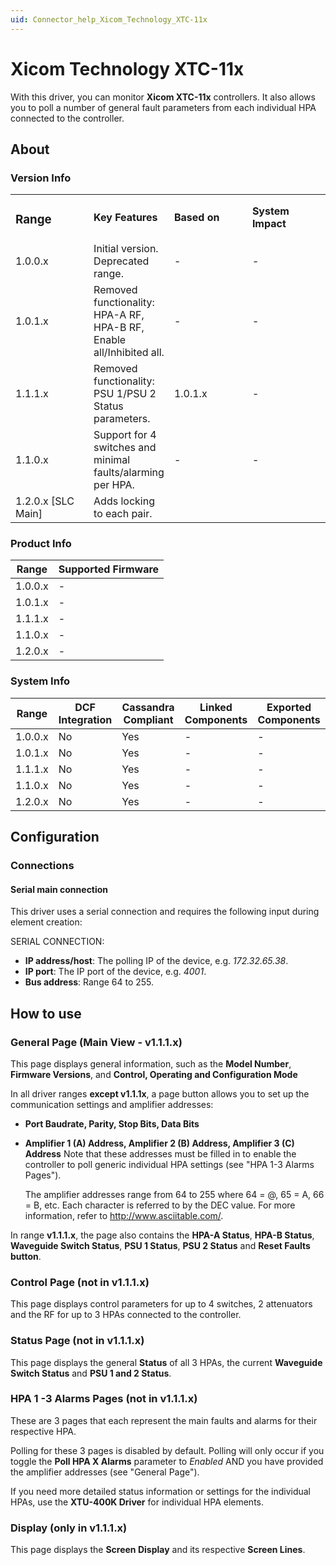 ```yaml
---
uid: Connector_help_Xicom_Technology_XTC-11x
---
```


# Xicom Technology XTC-11x

With this driver, you can monitor **Xicom XTC-11x** controllers. It also allows you to poll a number of general fault parameters from each individual HPA connected to the controller.

## About

### Version Info

<table>
<colgroup>
<col style="width: 25%" />
<col style="width: 25%" />
<col style="width: 25%" />
<col style="width: 25%" />
</colgroup>
<tbody>
<tr class="odd">
<td><h3 id="range">Range</h3></td>
<td><strong>Key Features</strong></td>
<td><strong>Based on</strong></td>
<td><strong>System Impact</strong></td>
</tr>
<tr class="even">
<td>1.0.0.x</td>
<td>Initial version. Deprecated range.</td>
<td>-</td>
<td>-</td>
</tr>
<tr class="odd">
<td>1.0.1.x</td>
<td>Removed functionality: HPA-A RF, HPA-B RF, Enable all/Inhibited all.</td>
<td>-</td>
<td>-</td>
</tr>
<tr class="even">
<td>1.1.1.x</td>
<td>Removed functionality: PSU 1/PSU 2 Status parameters.</td>
<td>1.0.1.x</td>
<td>-</td>
</tr>
<tr class="odd">
<td>1.1.0.x</td>
<td>Support for 4 switches and minimal faults/alarming per HPA.</td>
<td>-</td>
<td>-</td>
</tr>
<tr class="even">
<td>1.2.0.x [SLC Main]</td>
<td>Adds locking to each pair.</td>
<td></td>
<td></td>
</tr>
</tbody>
</table>

### Product Info

| **Range** | **Supported Firmware** |
|-----------|------------------------|
| 1.0.0.x   | \-                     |
| 1.0.1.x   | \-                     |
| 1.1.1.x   | \-                     |
| 1.1.0.x   | \-                     |
| 1.2.0.x   | \-                     |

### System Info

| **Range** | **DCF Integration** | **Cassandra Compliant** | **Linked Components** | **Exported Components** |
|-----------|---------------------|-------------------------|-----------------------|-------------------------|
| 1.0.0.x   | No                  | Yes                     | \-                    | \-                      |
| 1.0.1.x   | No                  | Yes                     | \-                    | \-                      |
| 1.1.1.x   | No                  | Yes                     | \-                    | \-                      |
| 1.1.0.x   | No                  | Yes                     | \-                    | \-                      |
| 1.2.0.x   | No                  | Yes                     | \-                    | \-                      |

## Configuration

### Connections

#### Serial main connection

This driver uses a serial connection and requires the following input during element creation:

SERIAL CONNECTION:

- **IP address/host**: The polling IP of the device, e.g. *172.32.65.38*.
- **IP port**: The IP port of the device, e.g. *4001*.
- **Bus address**: Range 64 to 255.

## How to use

### General Page (Main View - v1.1.1.x)

This page displays general information, such as the **Model Number**, **Firmware Versions**, and **Control, Operating and Configuration Mode**

In all driver ranges **except v1.1.1x**, a page button allows you to set up the communication settings and amplifier addresses:

- **Port Baudrate, Parity, Stop Bits, Data Bits**

- **Amplifier 1 (A) Address, Amplifier 2 (B) Address, Amplifier 3 (C) Address**
  Note that these addresses must be filled in to enable the controller to poll generic individual HPA settings (see "HPA 1-3 Alarms Pages").

  The amplifier addresses range from 64 to 255 where 64 = @, 65 = A, 66 = B, etc.
  Each character is referred to by the DEC value. For more information, refer to <http://www.asciitable.com/>.

In range **v1.1.1.x**, the page also contains the **HPA-A Status**, **HPA-B Status**, **Waveguide Switch Status**, **PSU 1 Status**, **PSU 2 Status** and **Reset Faults button**.

### Control Page (not in v1.1.1.x)

This page displays control parameters for up to 4 switches, 2 attenuators and the RF for up to 3 HPAs connected to the controller.

### Status Page (not in v1.1.1.x)

This page displays the general **Status** of all 3 HPAs, the current **Waveguide Switch Status** and **PSU 1 and 2 Status**.

### HPA 1 -3 Alarms Pages (not in v1.1.1.x)

These are 3 pages that each represent the main faults and alarms for their respective HPA.

Polling for these 3 pages is disabled by default. Polling will only occur if you toggle the **Poll HPA X Alarms** parameter to *Enabled* AND you have provided the amplifier addresses (see "General Page").

If you need more detailed status information or settings for the individual HPAs, use the **XTU-400K Driver** for individual HPA elements.

### Display (only in v1.1.1.x)

This page displays the **Screen Display** and its respective **Screen Lines**.
